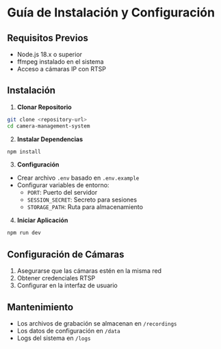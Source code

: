 # Guía de Instalación y Configuración

## Requisitos Previos
- Node.js 18.x o superior
- ffmpeg instalado en el sistema
- Acceso a cámaras IP con RTSP

## Instalación

1. **Clonar Repositorio**
```bash
git clone <repository-url>
cd camera-management-system
```

2. **Instalar Dependencias**
```bash
npm install
```

3. **Configuración**
- Crear archivo `.env` basado en `.env.example`
- Configurar variables de entorno:
  - `PORT`: Puerto del servidor
  - `SESSION_SECRET`: Secreto para sesiones
  - `STORAGE_PATH`: Ruta para almacenamiento

4. **Iniciar Aplicación**
```bash
npm run dev
```

## Configuración de Cámaras
1. Asegurarse que las cámaras estén en la misma red
2. Obtener credenciales RTSP
3. Configurar en la interfaz de usuario

## Mantenimiento
- Los archivos de grabación se almacenan en `/recordings`
- Los datos de configuración en `/data`
- Logs del sistema en `/logs`
